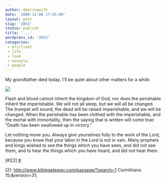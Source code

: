 ```yaml
---
author: dealingwith
date: '2008-11-08 17:55:00'
layout: post
slug: '2853'
status: publish
title: '...'
wordpress_id: '2853'
categories:
 - brilliant
 - life
 - love
 - minutia
 - people
---
```


My grandfather died today. I'll be quiet about other matters for a while.

![][1]

Flesh and blood cannot inherit the kingdom of God, nor does the perishable
inherit the imperishable. We will not all sleep, but we will all be changed.
The trumpet will sound, the dead will be raised imperishable, and we will be
changed. When the perishable has been clothed with the imperishable, and the
mortal with immortality, then the saying that is written will come true:
"Death has been swallowed up in victory."

Let nothing move you. Always give yourselves fully to the work of the Lord,
because you know that your labor in the Lord is not in vain. Many prophets and
kings wished to see the things which you have seen, and did not see them, and
to hear the things which you have heard, and did not hear them.

[#][2] [#][3]

   [1]: http://farm3.static.flickr.com/2015/2060514194_d3891d2070_m.jpg

   [2]: http://www.biblegateway.com/passage/?search=1 Corinthians 15;&version=31;

   [3]: http://www.biblegateway.com/passage/?book_id=49&chapter=10&version=49

